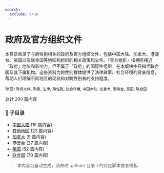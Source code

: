 ```yaml
---
search:
  exclude: true
---
```



# 政府及官方组织文件

本目录收录了与跨性别相关的政府及官方组织文件，包括中国大陆、加拿大、港澳台、美国以及联合国等地区和组织的相关政策和文件。「官方组织」指拥有接近「政府」地位和影响力，但不属于「政府」的国际性组织，在本版块中只指代联合国及其下属机构。这些资料为跨性别群体提供了法律政策、社会环境的背景信息，帮助人们理解不同地区的现状和对跨性别者的支持程度。


标签: `政府文件`, `政策`, `法律`, `跨性别`, `社会环境`, `中国大陆`, `加拿大`, `港澳台`, `美国`, `联合国`


总计 200 篇内容


### 📁 子目录

- [中国大陆](中国大陆) (19 篇内容)
- [其他地区](其他地区) (23 篇内容)
- [加拿大](加拿大) (9 篇内容)
- [港澳台](港澳台) (27 篇内容)
- [美国](美国) (52 篇内容)
- [联合国](联合国) (70 篇内容)


> 本内容为自动生成，请修改 .github/ 目录下的对应脚本或者模板
